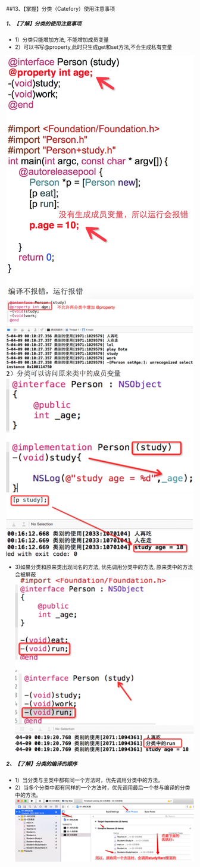 ##13、【掌握】分类（Catefory）使用注意事项
##### 1、【了解】分类的使用注意事项
 * 1）分类只能增加方法, 不能增加成员变量
 * 2）可以书写@property,此时只生成get和set方法,不会生成私有变量

 ![](./image2/0503.png)
 ![](./image2/0504.png)
 ![](./image2/0505.png)
 ![](./image2/0506.png)
 * 3)如果分类和原来类出现同名的方法, 优先调用分类中的方法, 原来类中的方法会被屏蔽
 ![](./image2/0507.png)
 ![](./image2/0508.png)


##### 2、【了解】分类的编译的顺序
 * 1）当分类与主类中都有同一个方法时，优先调用分类中的方法。
 * 2）当多个分类中都有同样的一个方法时，优先调用最后一个参与编译的分类中的方法。
![](./image2/6.png)

